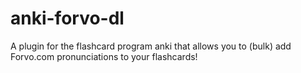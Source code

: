 # anki-forvo-dl
A plugin for the flashcard program anki that allows you to (bulk) add Forvo.com pronunciations to your flashcards!
